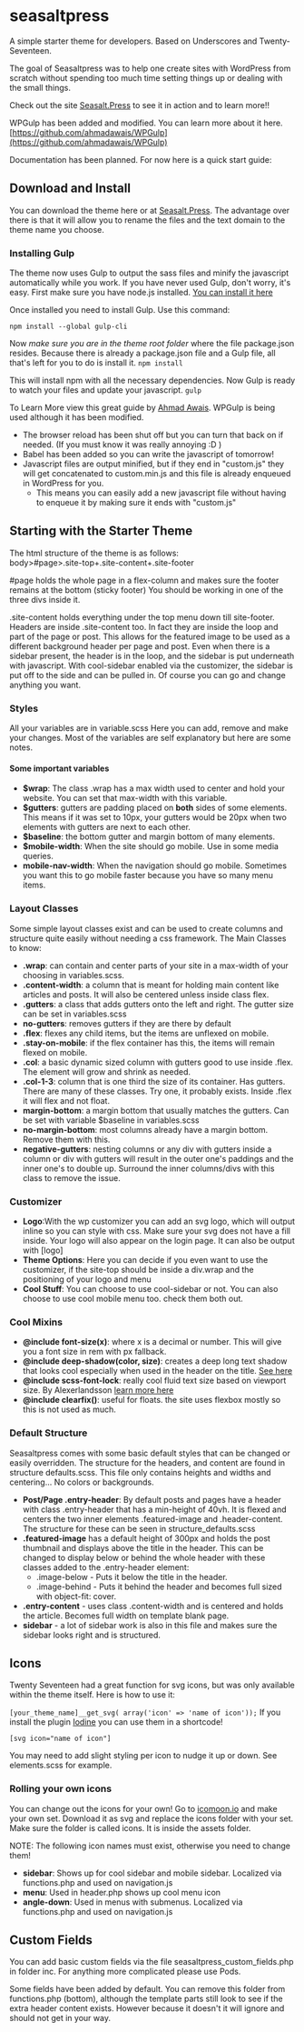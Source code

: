# seasaltpress
A simple starter theme for developers.
Based on Underscores and Twenty-Seventeen.

The goal of Seasaltpress was to help one create sites with WordPress from scratch without spending too much time setting things up or dealing with the small things.

Check out the site [Seasalt.Press](http://seasalt.press) to see it in action and to learn more!!

WPGulp has been added and modified. You can learn more about it here. [https://github.com/ahmadawais/WPGulp](https://github.com/ahmadawais/WPGulp)

Documentation has been planned. For now here is a quick start guide:

## Download and Install
You can download the theme here or at [Seasalt.Press](http://seasalt.press). The advantage over there is that it will allow you to rename the files and the text domain to the theme name you choose.


### Installing Gulp
The theme now uses Gulp to output the sass files and minify the javascript automatically while you work.
If you have never used Gulp, don't worry, it's easy. First make sure you have node.js installed. [You can install it here](https://nodejs.org/) 

Once installed you need to install Gulp. Use this command:

```npm install --global gulp-cli```

Now _make sure you are in the theme root folder_ where the file package.json resides. Because there is already a package.json file and a Gulp file, all that's left for you to do is install it.
```npm install```
 
This will install npm with all the necessary dependencies. Now Gulp is ready to watch your files and update your javascript.
```gulp```

To Learn More view this great guide by [Ahmad Awais](https://github.com/ahmadawais/WPGulp).
WPGulp is being used although it has been modified. 
- The browser reload has been shut off but you can turn that back on if needed. (If you must know it was really annoying :D )
- Babel has been added so you can write the javascript of tomorrow!
- Javascript files are output minified, but if they end in "custom.js" they will get concatenated to custom.min.js and this file is already enqueued in WordPress for you. 
    + This means you can easily add a new javascript file without having to enqueue it by making sure it ends with "custom.js"  
    
## Starting with the Starter Theme

The html structure of the theme is as follows:<br>
body>#page>.site-top+.site-content+.site-footer


&#35;page holds the whole page in a flex-column and makes sure the footer remains at the bottom (sticky footer)
You should be working in one of the three divs inside it.
 
.site-content holds everything under the top menu down till site-footer. Headers are inside .site-content too. 
In fact they are inside the loop and part of the page or post. This allows for the featured image to be used as a different background header per page and post. Even when there is a sidebar present, the header is in the loop, and the sidebar is put underneath with javascript. With cool-sidebar enabled via the customizer, the sidebar is put off to the side and can be pulled in.
Of course you can go and change anything you want.

### Styles
All your variables are in variable.scss 
Here you can add, remove and make your changes.
Most of the variables are self explanatory but here are some notes.
#### Some important variables

- **$wrap**: The class .wrap has a max width used to center and hold your website. You can set that max-width with this variable. 
- **$gutters**: gutters are padding placed on **both** sides of some elements. This means if it was set to 10px, your gutters would be 20px when two elements with gutters are next to each other.
- **$baseline**: the bottom gutter and margin bottom of many elements.
- **$mobile-width**: When the site should go mobile. Use in some media queries.
- **mobile-nav-width**: When the navigation should go mobile. Sometimes you want this to go mobile faster because you have so many menu items.

### Layout Classes

Some simple layout classes exist and can be used to create columns and structure quite easily without needing a css framework.
The Main Classes to know:
- **.wrap**: can contain and center parts of your site in a max-width of your choosing in variables.scss.
- **.content-width**: a column that is meant for holding main content like articles and posts. It will also be centered unless inside class flex.
- **.gutters**: a class that adds gutters onto the left and right. The gutter size can be set in variables.scss
- **no-gutters**: removes gutters if they are there by default
- **.flex**: flexes any child items, but the items are unflexed on mobile.
- **.stay-on-mobile**: if the flex container has this, the items will remain flexed on mobile.
- **.col**: a basic dynamic sized column with gutters good to use inside .flex. The element will grow and shrink as needed.
- **.col-1-3**: column that is one third the size of its container. Has gutters. There are many of these classes. Try one, it probably exists. Inside .flex it will flex and not float.
- **margin-bottom**: a margin bottom that usually matches the gutters. Can be set with variable $baseline in variables.scss
- **no-margin-bottom**: most columns already have a margin bottom. Remove them with this.
- **negative-gutters**: nesting columns or any div with gutters inside a column or div with gutters will result in the outer one's paddings and the inner one's to double up. Surround the inner columns/divs with this class to remove the issue.

### Customizer
- **Logo**:With the wp customizer you can add an svg logo, which will output inline so you can style with css. Make sure your svg does not have a fill inside.
Your logo will also appear on the login page. It can also be output with [logo]
- **Theme Options**: Here you can decide if you even want to use the customizer, if the site-top should be inside a div.wrap and the positioning of your logo and menu
- **Cool Stuff**: You can choose to use cool-sidebar or not. You can also choose to use cool mobile menu too. check them both out.

### Cool Mixins
- **@include font-size(x)**: where x is a decimal or number. This will give you a font size in rem with px fallback.
- **@include deep-shadow(color, size)**: creates a deep long text shadow that looks cool especially when used in the header on the title. [See here](https://codepen.io/anon/pen/pwMaOw)
- **@include scss-font-lock**: really cool fluid text size based on viewport size. By Alexerlandsson [learn more here](https://github.com/alexerlandsson/scss-font-lock)
- **@include clearfix()**: useful for floats. the site uses flexbox mostly so this is not used as much.

### Default Structure
Seasaltpress comes with some basic default styles that can be changed or easily overridden.
The structure for the headers, and content are found in structure defaults.scss. This file only contains heights and widths and centering... No colors or backgrounds.

- **Post/Page .entry-header**: By default posts and pages have a header with class .entry-header that has a min-height of 40vh. It is flexed and centers the two inner elements .featured-image and .header-content. The structure for these can be seen in structure_defaults.scss
- **.featured-image** has a default height of 300px and holds the post thumbnail and displays above the title in the header. This can be changed to display below or behind the whole header with these classes added to the .entry-header element:
    - .image-below - Puts it below the title in the header.
    - .image-behind - Puts it behind the header and becomes full sized with object-fit: cover.
- **.entry-content** - uses class .content-width and is centered and holds the article. Becomes full width on template blank page.
- **sidebar** - a lot of sidebar work is also in this file and makes sure the sidebar looks right and is structured.

## Icons
Twenty Seventeen had a great function for svg icons, but was only available within the theme itself. Here is how to use it:
 
 ```[your_theme_name]__get_svg( array('icon' => 'name of icon'));```
If you install the plugin [Iodine](https://github.com/saltnpixels/Iodine) you can use them in a shortcode!

```[svg icon="name of icon"]```

You may need to add slight styling per icon to nudge it up or down. See elements.scss for example.

### Rolling your own icons
You can change out the icons for your own! Go to [icomoon.io](https://icomoon.io) and make your own set. Download it as svg and replace the icons folder with your set. Make sure the folder is called icons. It is inside the assets folder.

NOTE: The following icon names must exist, otherwise you need to change them! 
- **sidebar**: Shows up for cool sidebar and mobile sidebar. Localized via functions.php and used on navigation.js
- **menu**: Used in header.php shows up cool menu icon
- **angle-down**: Used in menus with submenus. Localized via functions.php and used on navigation.js

## Custom Fields
You can add basic custom fields via the file seasaltpress_custom_fields.php in folder inc. For anything more complicated please use Pods.

Some fields have been added by default. 
You can remove this folder from functions.php (bottom), although the template parts still look to see if the extra header content exists. However because it doesn't it will ignore and should not get in your way.
